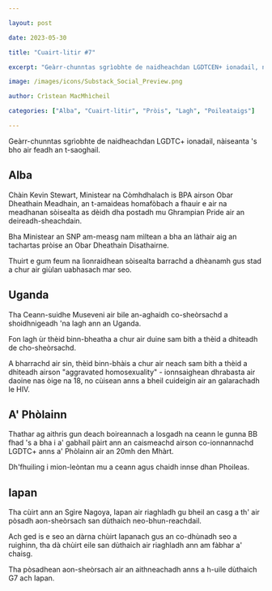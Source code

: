 ```yaml
---

layout: post

date: 2023-05-30

title: "Cuairt-litir #7"

excerpt: "Geàrr-chunntas sgrìobhte de naidheachdan LGDTCEN+ ionadail, nàiseanta ‘s bho air feadh an t-saoghail."

image: /images/icons/Substack_Social_Preview.png

author: Crìstean MacMhìcheil

categories: ["Alba", "Cuairt-litir", "Pròis", "Lagh", "Poileataigs"]

---
```


Geàrr-chunntas sgrìobhte de naidheachdan LGDTC+ ionadail, nàiseanta 's bho air feadh an t-saoghail.

<!-- more -->

## Alba

Chàin Kevin Stewart, Ministear na Còmhdhalach is BPA airson Obar Dheathain Meadhain, an t-amaideas homafòbach a fhauir e air na meadhanan sòisealta as dèidh dha postadh mu Ghrampian Pride air an deireadh-sheachdain.

Bha Ministear an SNP am-measg nam mìltean a bha an làthair aig an tachartas pròise an Obar Dheathain Disathairne.

Thuirt e gum feum na lìonraidhean sòisealta barrachd a dhèanamh gus stad a chur air giùlan uabhasach mar seo.

## Uganda

Tha Ceann-suidhe Museveni air bile an-aghaidh co-sheòrsachd a shoidhnigeadh 'na lagh ann an Uganda.

Fon lagh ùr thèid binn-bheatha a chur air duine sam bith a thèid a dhìteadh de cho-sheòrsachd.

A bharrachd air sin, thèid binn-bhàis a chur air neach sam bith a thèid a dhìteadh airson "aggravated homosexuality" - ionnsaighean dhrabasta air daoine nas òige na 18, no cùisean anns a bheil cuideigin air an galarachadh le HIV.

## A' Phòlainn

Thathar ag aithris gun deach boireannach a losgadh na ceann le gunna BB fhad 's a bha i a' gabhail pàirt ann an caismeachd airson co-ionnannachd LGDTC+ anns a' Phòlainn air an 20mh den Mhàrt.

Dh'fhuiling i mion-leòntan mu a ceann agus chaidh innse dhan Phoileas.

## Iapan

Tha cùirt ann an Sgìre Nagoya, Iapan air riaghladh gu bheil an casg a th' air pòsadh aon-sheòrsach san dùthaich neo-bhun-reachdail.

Ach ged is e seo an dàrna chùirt Iapanach gus an co-dhùnadh seo a ruighinn, tha dà chùirt eile san dùthaich air riaghladh ann am fàbhar a' chaisg.

Tha pòsadhean aon-sheòrsach air an aithneachadh anns a h-uile dùthaich G7 ach Iapan.

